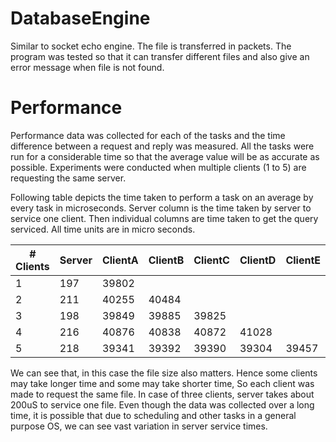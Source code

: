 # DatabaseEngine

Similar to socket echo engine. The file is transferred in packets. The program was tested so that it can transfer different files and also give an error message when file is not found.

# Performance

Performance data was collected for each of the tasks and the time difference between a request and reply was measured. All the tasks were run for a considerable time so that the average value will be as accurate as possible. Experiments were conducted when multiple clients (1 to 5) are requesting the same server.

Following table depicts the time taken to perform a task on an average by every task in microseconds. Server column is the time taken by server to service one client. Then individual columns are time taken to get the query serviced. All time units are in micro seconds.

| # Clients | Server  | ClientA | ClientB | ClientC | ClientD | ClientE |
|-----------|---------|---------|---------|---------|---------|---------|
| 1         | 197  | 39802  |         |         |         |         |
| 2         | 211  | 40255  | 40484 |         |         |         |
| 3         | 198  | 39849  | 39885 | 39825 |         |         |
| 4         |  216 | 40876 | 40838 | 40872 | 41028 |         |
| 5         | 218  | 39341| 39392 | 39390 | 39304 | 39457 |

We can see that, in this case the file size also matters. Hence some clients may take longer time and some may take shorter time, So each client was made to request the same file. In case of three clients, server takes about 200uS to service one file. Even though the data was collected over a long time, it is possible that due to scheduling and other tasks in a general purpose OS, we can see vast variation in server service times.
